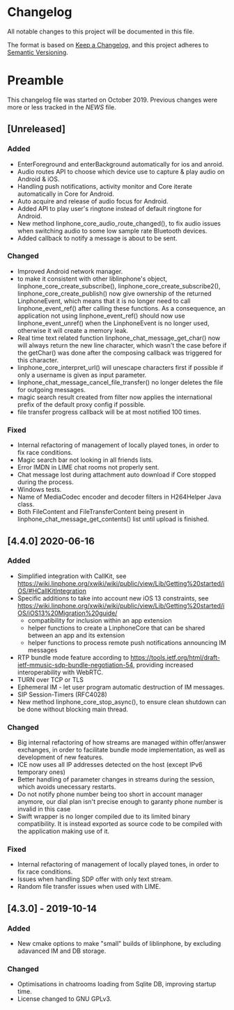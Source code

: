 # Changelog
All notable changes to this project will be documented in this file.

The format is based on [Keep a Changelog](https://keepachangelog.com/en/1.0.0/),
and this project adheres to [Semantic Versioning](https://semver.org/spec/v2.0.0.html).

# Preamble

This changelog file was started on October 2019. Previous changes were more or less tracked in the *NEWS* file.

## [Unreleased]

### Added
- EnterForeground and enterBackground automatically for ios and anroid.
- Audio routes API to choose which device use to capture & play audio on Android & iOS.
- Handling push notifications, activity monitor and Core iterate automatically in Core for Android.
- Auto acquire and release of audio focus for Android.
- Added API to play user's ringtone instead of default ringtone for Android.
- New method linphone_core_audio_route_changed(), to fix audio issues when switching audio to some low sample rate Bluetooth devices.
- Added callback to notify a message is about to be sent.

### Changed
- Improved Android network manager.
- to make it consistent with other liblinphone's object, linphone_core_create_subscribe(), linphone_core_create_subscribe2(),
  linphone_core_create_publish() now give ownership of the returned LinphoneEvent, which means that it is no longer need to call
  linphone_event_ref() after calling these functions. As a consequence, an application not using linphone_event_ref() should now
  use linphone_event_unref() when the LinphoneEvent is no longer used, otherwise it will create a memory leak.
- Real time text related function linphone_chat_message_get_char() now will always return the new line character,
  which wasn't the case before if the getChar() was done after the composing callback was triggered for this character.
- linphone_core_interpret_url() will unescape characters first if possible if only a username is given as input parameter.
- linphone_chat_message_cancel_file_transfer() no longer deletes the file for outgoing messages.
- magic search result created from filter now applies the international prefix of the default proxy config if possible.
- file transfer progress callback will be at most notified 100 times.

### Fixed
- Internal refactoring of management of locally played tones, in order to fix race conditions.
- Magic search bar not looking in all friends lists.
- Error IMDN in LIME chat rooms not properly sent.
- Chat message lost during attachment auto download if Core stopped during the process.
- Windows tests.
- Name of MediaCodec encoder and decoder filters in H264Helper Java class.
- Both FileContent and FileTransferContent being present in linphone_chat_message_get_contents() list until upload is finished.

## [4.4.0] 2020-06-16
    
### Added
- Simplified integration with CallKit, see https://wiki.linphone.org/xwiki/wiki/public/view/Lib/Getting%20started/iOS/#HCallKitIntegration
- Specific additions to take into account new iOS 13 constraints, see https://wiki.linphone.org/xwiki/wiki/public/view/Lib/Getting%20started/iOS/iOS13%20Migration%20guide/
  * compatibility for inclusion within an app extension
  * helper functions to create a LinphoneCore that can be shared between an app and its extension
  * helper functions to process remote push notifications announcing IM messages 
- RTP bundle mode feature according to https://tools.ietf.org/html/draft-ietf-mmusic-sdp-bundle-negotiation-54, providing
  increased interoperability with WebRTC.
- TURN over TCP or TLS
- Ephemeral IM - let user program automatic destruction of IM messages.
- SIP Session-Timers (RFC4028)
- New method linphone_core_stop_async(), to ensure clean shutdown can be done without blocking main thread.

### Changed
- Big internal refactoring of how streams are managed within offer/answer exchanges, in order to facilitate bundle mode
  implementation, as well as development of new features.
- ICE now uses all IP addresses detected on the host (except IPv6 temporary ones)
- Better handling of parameter changes in streams during the session, which avoids unecessary restarts.
- Do not notify phone number being too short in account manager anymore, our dial plan isn't precise enough to garanty phone number is invalid in this case
- Swift wrapper is no longer compiled due to its limited binary compatibility. It is instead exported as source code to be compiled with
  the application making use of it.

### Fixed
- Internal refactoring of management of locally played tones, in order to fix race conditions.
- Issues when handling SDP offer with only text stream.
- Random file transfer issues when used with LIME.


## [4.3.0] - 2019-10-14

### Added
- New cmake options to make "small" builds of liblinphone, by excluding adavanced IM and DB storage.

### Changed
- Optimisations in chatrooms loading from Sqlite DB, improving startup time.
- License changed to GNU GPLv3.

